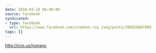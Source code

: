 ```yaml
---
date: 2010-03-18 06:48:00
source: facebook
syndicated:
- type: facebook
  url: https://www.facebook.com/stephen.roy.tang/posts/395826607989
tags: []
---
```


http://icio.us/nonayc